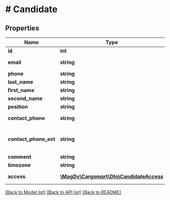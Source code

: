 # # Candidate

## Properties

Name | Type | Description | Notes
------------ | ------------- | ------------- | -------------
**id** | **int** | Идентификатор |
**email** | **string** | Электронная почта | [optional]
**phone** | **string** | Телефон | [optional]
**last_name** | **string** | Фамилия | [optional]
**first_name** | **string** | Имя | [optional]
**second_name** | **string** | Отчество | [optional]
**position** | **string** | Должность | [optional]
**contact_phone** | **string** | Контактный телефон | [optional]
**contact_phone_ext** | **string** | Добавочный номер к контактному телефону | [optional]
**comment** | **string** | Комментарий | [optional]
**timezone** | **string** | Часовой пояс | [optional]
**access** | [**\MagDv\Cargomart\Dto\CandidateAccess**](CandidateAccess.md) | Объект доступа | [optional]

[[Back to Model list]](../../README.md#models) [[Back to API list]](../../README.md#endpoints) [[Back to README]](../../README.md)
